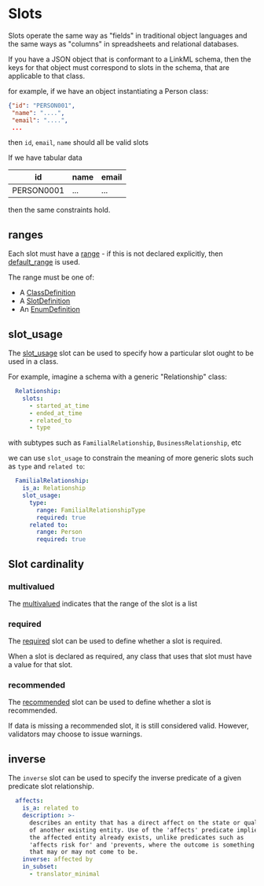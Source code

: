 # Slots

Slots operate the same way as "fields" in traditional object languages and the same ways as "columns" in spreadsheets and relational databases.

If you have a JSON object that is conformant to a LinkML schema, then
the keys for that object must correspond to slots in the schema, that
are applicable to that class.

for example, if we have an object instantiating a Person class:

```json
{"id": "PERSON001",
 "name": "....",
 "email": "....",
 ...
```

then `id`, `email`, `name` should all be valid slots

If we have tabular data

|id|name|email|
|---|---|---|
|PERSON0001|...|...|

then the same constraints hold.

## ranges

Each slot must have a [range](https://w3id.org/linkml/range) - if this is not declared explicitly, then [default_range](https://w3id.org/linkml/default_range) is used.

The range must be one of:

 * A [ClassDefinition](https://w3id.org/linkml/ClassDefinition)
 * A [SlotDefinition](https://w3id.org/linkml/SlotDefinition)
 * An [EnumDefinition](https://w3id.org/linkml/EnumDefinition)

## slot_usage

The [slot_usage](https://w3id.org/linkml/slot_usage) slot can be used to specify how a particular slot ought to be used in a class.

For example, imagine a schema with a generic "Relationship" class:

```yaml
  Relationship:
    slots:
      - started_at_time
      - ended_at_time
      - related_to
      - type
```

with subtypes such as `FamilialRelationship`, `BusinessRelationship`, etc

we can use `slot_usage` to constrain the meaning of more generic slots such as `type` and `related to`:

```yaml
  FamilialRelationship:
    is_a: Relationship
    slot_usage:
      type:
        range: FamilialRelationshipType
        required: true
      related to:
        range: Person
        required: true
```        

## Slot cardinality

### multivalued

The [multivalued](https://w3id.org/linkml/multivalued) indicates that the range of the slot is a list


### required

The [required](https://w3id.org/linkml/required) slot can be used to define whether a slot is required.

When a slot is declared as required, any class that uses that slot must have a value for that slot.

### recommended

The [recommended](https://w3id.org/linkml/recommended) slot can be used to define whether a slot is recommended.

If data is missing a recommended slot, it is still considered valid. However, validators may choose to issue warnings.



## inverse

The `inverse` slot can be used to specify the inverse predicate of a given predicate slot relationship.

```yaml
  affects:
    is_a: related to
    description: >-
      describes an entity that has a direct affect on the state or quality
      of another existing entity. Use of the 'affects' predicate implies that
      the affected entity already exists, unlike predicates such as
      'affects risk for' and 'prevents, where the outcome is something
      that may or may not come to be.
    inverse: affected by
    in_subset:
      - translator_minimal
```
